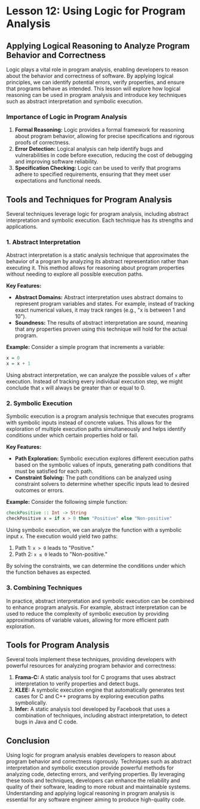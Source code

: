 # Lesson 12: Using Logic for Program Analysis

## Applying Logical Reasoning to Analyze Program Behavior and Correctness

Logic plays a vital role in program analysis, enabling developers to reason about the behavior and correctness of software. By applying logical principles, we can identify potential errors, verify properties, and ensure that programs behave as intended. This lesson will explore how logical reasoning can be used in program analysis and introduce key techniques such as abstract interpretation and symbolic execution.

### Importance of Logic in Program Analysis

1. **Formal Reasoning:** Logic provides a formal framework for reasoning about program behavior, allowing for precise specifications and rigorous proofs of correctness.
2. **Error Detection:** Logical analysis can help identify bugs and vulnerabilities in code before execution, reducing the cost of debugging and improving software reliability.
3. **Specification Checking:** Logic can be used to verify that programs adhere to specified requirements, ensuring that they meet user expectations and functional needs.

## Tools and Techniques for Program Analysis

Several techniques leverage logic for program analysis, including abstract interpretation and symbolic execution. Each technique has its strengths and applications.

### 1. Abstract Interpretation

Abstract interpretation is a static analysis technique that approximates the behavior of a program by analyzing its abstract representation rather than executing it. This method allows for reasoning about program properties without needing to explore all possible execution paths.

**Key Features:**
- **Abstract Domains:** Abstract interpretation uses abstract domains to represent program variables and states. For example, instead of tracking exact numerical values, it may track ranges (e.g., "x is between 1 and 10").
- **Soundness:** The results of abstract interpretation are sound, meaning that any properties proven using this technique will hold for the actual program.

**Example:**
Consider a simple program that increments a variable:

```haskell
x = 0
x = x + 1
```

Using abstract interpretation, we can analyze the possible values of `x` after execution. Instead of tracking every individual execution step, we might conclude that `x` will always be greater than or equal to 0.

### 2. Symbolic Execution

Symbolic execution is a program analysis technique that executes programs with symbolic inputs instead of concrete values. This allows for the exploration of multiple execution paths simultaneously and helps identify conditions under which certain properties hold or fail.

**Key Features:**
- **Path Exploration:** Symbolic execution explores different execution paths based on the symbolic values of inputs, generating path conditions that must be satisfied for each path.
- **Constraint Solving:** The path conditions can be analyzed using constraint solvers to determine whether specific inputs lead to desired outcomes or errors.

**Example:**
Consider the following simple function:

```haskell
checkPositive :: Int -> String
checkPositive x = if x > 0 then "Positive" else "Non-positive"
```

Using symbolic execution, we can analyze the function with a symbolic input `x`. The execution would yield two paths:
1. Path 1: `x > 0` leads to "Positive."
2. Path 2: `x ≤ 0` leads to "Non-positive."

By solving the constraints, we can determine the conditions under which the function behaves as expected.

### 3. Combining Techniques

In practice, abstract interpretation and symbolic execution can be combined to enhance program analysis. For example, abstract interpretation can be used to reduce the complexity of symbolic execution by providing approximations of variable values, allowing for more efficient path exploration.

## Tools for Program Analysis

Several tools implement these techniques, providing developers with powerful resources for analyzing program behavior and correctness:

1. **Frama-C:** A static analysis tool for C programs that uses abstract interpretation to verify properties and detect bugs.
2. **KLEE:** A symbolic execution engine that automatically generates test cases for C and C++ programs by exploring execution paths symbolically.
3. **Infer:** A static analysis tool developed by Facebook that uses a combination of techniques, including abstract interpretation, to detect bugs in Java and C code.

## Conclusion

Using logic for program analysis enables developers to reason about program behavior and correctness rigorously. Techniques such as abstract interpretation and symbolic execution provide powerful methods for analyzing code, detecting errors, and verifying properties. By leveraging these tools and techniques, developers can enhance the reliability and quality of their software, leading to more robust and maintainable systems. Understanding and applying logical reasoning in program analysis is essential for any software engineer aiming to produce high-quality code.